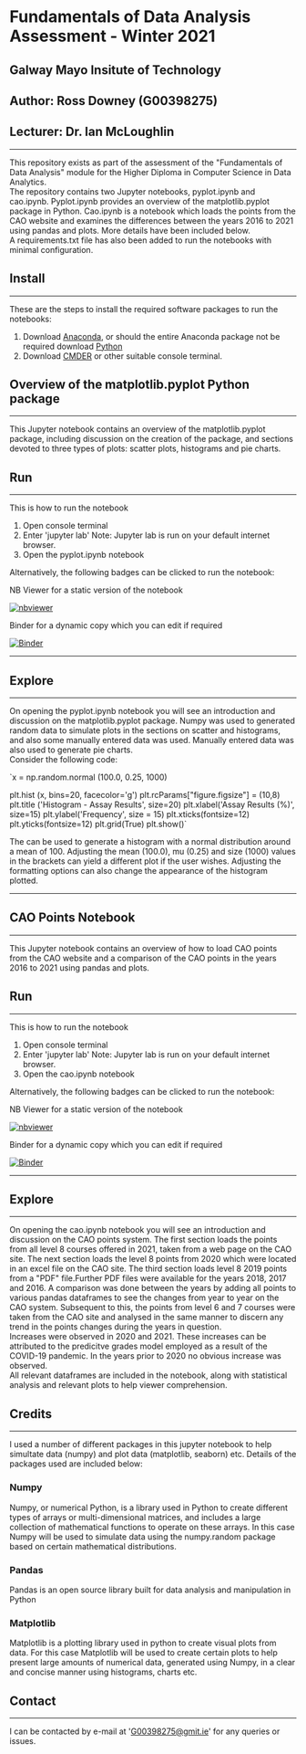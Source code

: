 # Fundamentals of Data Analysis Assessment - Winter 2021
## Galway Mayo Insitute of Technology
## Author: Ross Downey (G00398275)
## Lecturer: Dr. Ian McLoughlin
***

This repository exists as part of the assessment of the "Fundamentals of Data Analysis" module for the Higher Diploma in Computer Science in Data Analytics.  
The repository contains two Jupyter notebooks, pyplot.ipynb and cao.ipynb. Pyplot.ipynb provides an overview of the matplotlib.pyplot package in Python. Cao.ipynb is a notebook which loads the points from the CAO website and examines the differences between the years 2016 to 2021 using pandas and plots. More details have been included below.  
A requirements.txt file has also been added to run the notebooks with minimal configuration.

## Install
***


These are the steps to install the required software packages to run the notebooks:

1. Download [Anaconda](https://www.anaconda.com/),
 or should the entire Anaconda package not be required download [Python](https://www.python.org/downloads/)
2. Download [CMDER](https://cmder.net/) or other suitable console terminal.



## Overview of the matplotlib.pyplot Python package
***

This Jupyter notebook contains an overview of the matplotlib.pyplot package, including discussion on the creation of the package, and sections devoted to three types of plots: scatter plots, histograms and pie charts.

## Run
***

This is how to run the notebook

1. Open console terminal
2. Enter 'jupyter lab'
Note: Jupyter lab is run on your default internet browser.
3. Open the pyplot.ipynb notebook

Alternatively, the following badges can be clicked to run the notebook:

NB Viewer for a static version of the notebook  

[![nbviewer](https://raw.githubusercontent.com/jupyter/design/master/logos/Badges/nbviewer_badge.svg)](https://nbviewer.jupyter.org/github/G00398275/FODA2021/blob/main/pyplot.ipynb)

Binder for a dynamic copy which you can edit if required

[![Binder](https://mybinder.org/badge_logo.svg)](https://mybinder.org/v2/gh/G00398275/FODA2021/HEAD?labpath=pyplot.ipynb)
***

## Explore  
***
On opening the pyplot.ipynb notebook you will see an introduction and discussion on the matplotlib.pyplot package. Numpy was used to generated random data to simulate plots in the sections on scatter and histograms, and also some manually entered data was used. Manually entered data was also used to generate pie charts.  
Consider the following code:

`x = np.random.normal (100.0, 0.25, 1000)

plt.hist (x, bins=20, facecolor='g')
plt.rcParams["figure.figsize"] = (10,8)
plt.title ('Histogram - Assay Results', size=20)
plt.xlabel('Assay Results (%)', size=15)
plt.ylabel('Frequency', size = 15)
plt.xticks(fontsize=12)
plt.yticks(fontsize=12)
plt.grid(True)
plt.show()`

The can be used to generate a histogram with a normal distribution around a mean of 100. 
Adjusting the mean (100.0), mu (0.25) and size (1000) values in the brackets can yield a different plot if the user wishes.
Adjusting the formatting options can also change the appearance of the histogram plotted.
***

## CAO Points Notebook
***

This Jupyter notebook contains an overview of how to load CAO points from the CAO website and a comparison of the CAO points in the years 2016 to 2021 using pandas and plots.

## Run
***

This is how to run the notebook

1. Open console terminal
2. Enter 'jupyter lab'
Note: Jupyter lab is run on your default internet browser.
3. Open the cao.ipynb notebook

Alternatively, the following badges can be clicked to run the notebook:

NB Viewer for a static version of the notebook 

[![nbviewer](https://raw.githubusercontent.com/jupyter/design/master/logos/Badges/nbviewer_badge.svg)](https://nbviewer.org/github/G00398275/FODA2021/blob/main/cao.ipynb)

Binder for a dynamic copy which you can edit if required

[![Binder](https://mybinder.org/badge_logo.svg)](https://mybinder.org/v2/gh/G00398275/FODA2021/HEAD?labpath=cao.ipynb)


***

## Explore  
***
On opening the cao.ipynb notebook you will see an introduction and discussion on the CAO points system. The first section loads the points from all level 8 courses offered in 2021, taken from a web page on the CAO site. The next section loads the level 8 points from 2020 which were located in an excel file on the CAO site. The third section loads level 8 2019 points from a "PDF" file.Further PDF files were available for the years 2018, 2017 and 2016.  A comparison was done between the years by adding all points to various pandas dataframes to see the changes from year to year on the CAO system. Subsequent to this, the points from level 6 and 7 courses were taken from the CAO site and analysed in the same manner to discern any trend in the points changes during the years in question.  
Increases were observed in 2020 and 2021. These increases can be attributed to the predicitve grades model employed as a result of the COVID-19 pandemic. In the years prior to 2020 no obvious increase was observed.  
All relevant dataframes are included in the notebook, along with statistical analysis and relevant plots to help viewer comprehension.

## Credits
***

I used a number of different packages in this jupyter notebook to help simultate data (numpy) and plot data (matplotlib, seaborn) etc. 
Details of the packages used are included below:

### Numpy

Numpy, or numerical Python, is a library used in Python to create different types of arrays or multi-dimensional matrices, and includes a large collection of mathematical functions to operate on these arrays. In this case Numpy will be used to simulate data using the numpy.random package based on certain mathematical distributions.  

### Pandas
 
Pandas is an open source library built for data analysis and manipulation in Python

### Matplotlib
  
Matplotlib is a plotting library used in python to create visual plots from data. For this case Matplotlib will be used to create certain plots to help present large amounts of numerical data, generated using Numpy, in a clear and concise manner using histograms, charts etc.  



## Contact 
*** 

I can be contacted by e-mail at 'G00398275@gmit.ie' for any queries or issues.